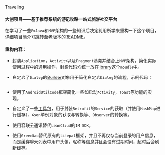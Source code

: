 Traveling

#### 大创项目——基于推荐系统的游记攻略一站式旅游社交平台  

在学习了一些`RxJava`和`MVP`架构的一些知识后决定利用所学来重构一下这个项目，详细项目简介可跳转至老版本的[README](https://github.com/12313kaihuang/Traveling/tree/old_version)。       

#### 重构内容：

* 封装`Application`，`Activity`以及`Fragment`基类并结合上`MVP`架构，简化实际使用过程中的通用操作，封装代码均统一放在[library]()这个`moudle`中。

* 自定义了`Dialog`的[Builder]()对象用于简化自定义`Dialog`的流程，示例代码：

  ```java
  
  ```

* 使用了`AndroidUtilCode`框架简化一些如启动`Activity`，`Toast`等功能的实现。

* 自定义了一些[工具包]()，用于封装`Retrofit`的`Service`的获取（并使用`HashMap`进行缓存）、`Gson`单例对象的获取与转换等、`Observer`的转换等。

* 使用容联云通讯替代`LeanCloud`的`IM SDK`。

* 使用`GreenDao`替代原有的`Litepal`框架，并且不再仅存当前登录的用户信息，而是缓存聊天列表中用户头像，昵称等信息并且会设有过期时间，超时后会刷新缓存。